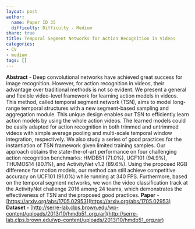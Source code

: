 ```yaml
---
layout: post
author:
  name: Paper ID 35
  difficulty: Difficulty - Medium
share: true
title: Temporal Segment Networks for Action Recognition in Videos
categories:
- CV
- medium
tags: []
---
```

**Abstract** - Deep convolutional networks have achieved great success for image recognition. However, for action recognition in videos, their advantage over traditional methods is not so evident. We present a general and flexible video-level framework for learning action models in videos. This method, called temporal segment network (TSN), aims to model long-range temporal structures with a new segment-based sampling and aggregation module. This unique design enables our TSN to efficiently learn action models by using the whole action videos. The learned models could be easily adapted for action recognition in both trimmed and untrimmed videos with simple average pooling and multi-scale temporal window integration, respectively. We also study a series of good practices for the instantiation of TSN framework given limited training samples. Our approach obtains the state-the-of-art performance on four challenging action recognition benchmarks: HMDB51 (71.0%), UCF101 (94.9%), THUMOS14 (80.1%), and ActivityNet v1.2 (89.6%). Using the proposed RGB difference for motion models, our method can still achieve competitive accuracy on UCF101 (91.0%) while running at 340 FPS. Furthermore, based on the temporal segment networks, we won the video classification track at the ActivityNet challenge 2016 among 24 teams, which demonstrates the effectiveness of TSN and the proposed good practices.
**Paper** - [https://arxiv.org/abs/1705.02953](https://arxiv.org/abs/1705.02953)
**Dataset -** [http://serre-lab.clps.brown.edu/wp-content/uploads/2013/10/hmdb51_org.rar](http://serre-lab.clps.brown.edu/wp-content/uploads/2013/10/hmdb51_org.rar)
    